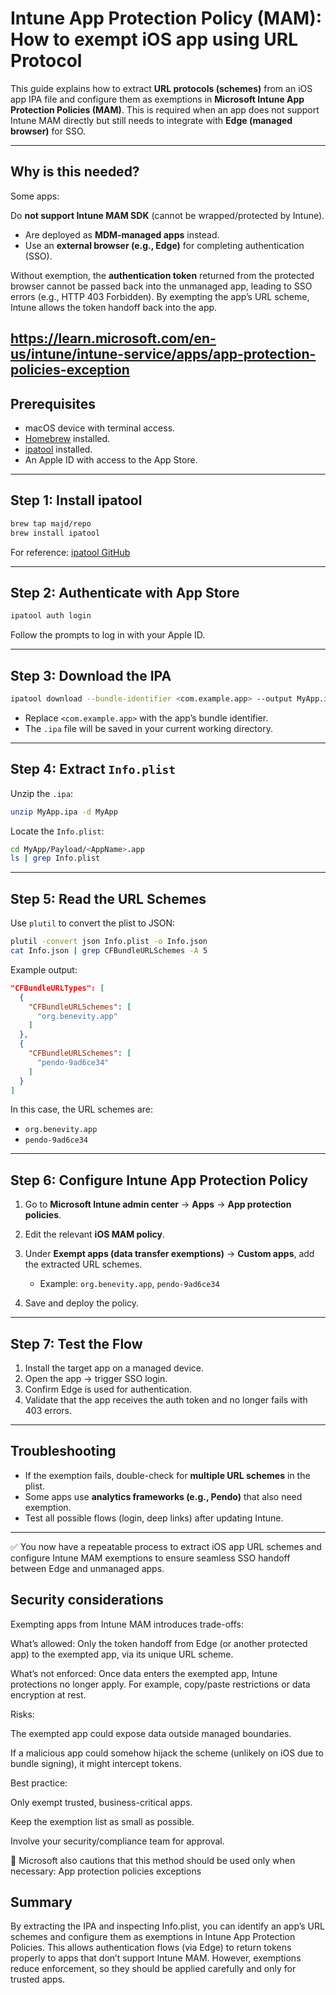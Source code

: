 # Intune App Protection Policy (MAM): How to exempt iOS app using URL Protocol

This guide explains how to extract **URL protocols (schemes)** from an iOS app IPA file and configure them as exemptions in **Microsoft Intune App Protection Policies (MAM)**. This is required when an app does not support Intune MAM directly but still needs to integrate with **Edge (managed browser)** for SSO.

---

## Why is this needed?

Some apps:

 Do **not support Intune MAM SDK** (cannot be wrapped/protected by Intune).
* Are deployed as **MDM-managed apps** instead.
* Use an **external browser (e.g., Edge)** for completing authentication (SSO).

Without exemption, the **authentication token** returned from the protected browser cannot be passed back into the unmanaged app, leading to SSO errors (e.g., HTTP 403 Forbidden). By exempting the app’s URL scheme, Intune allows the token handoff back into the app.

https://learn.microsoft.com/en-us/intune/intune-service/apps/app-protection-policies-exception
---

## Prerequisites

* macOS device with terminal access.
* [Homebrew](https://brew.sh/) installed.
* [ipatool](https://github.com/majd/ipatool) installed.
* An Apple ID with access to the App Store.

---

## Step 1: Install ipatool

```bash
brew tap majd/repo
brew install ipatool
```

For reference: [ipatool GitHub](https://github.com/majd/ipatool)

---

## Step 2: Authenticate with App Store

```bash
ipatool auth login
```

Follow the prompts to log in with your Apple ID.

---

## Step 3: Download the IPA

```bash
ipatool download --bundle-identifier <com.example.app> --output MyApp.ipa
```

* Replace `<com.example.app>` with the app’s bundle identifier.
* The `.ipa` file will be saved in your current working directory.

---

## Step 4: Extract `Info.plist`

Unzip the `.ipa`:

```bash
unzip MyApp.ipa -d MyApp
```

Locate the `Info.plist`:

```bash
cd MyApp/Payload/<AppName>.app
ls | grep Info.plist
```

---

## Step 5: Read the URL Schemes

Use `plutil` to convert the plist to JSON:

```bash
plutil -convert json Info.plist -o Info.json
cat Info.json | grep CFBundleURLSchemes -A 5
```

Example output:

```json
"CFBundleURLTypes": [
  {
    "CFBundleURLSchemes": [
      "org.benevity.app"
    ]
  },
  {
    "CFBundleURLSchemes": [
      "pendo-9ad6ce34"
    ]
  }
]
```

In this case, the URL schemes are:

* `org.benevity.app`
* `pendo-9ad6ce34`

---

## Step 6: Configure Intune App Protection Policy

1. Go to **Microsoft Intune admin center** → **Apps** → **App protection policies**.
2. Edit the relevant **iOS MAM policy**.
3. Under **Exempt apps (data transfer exemptions)** → **Custom apps**, add the extracted URL schemes.

   * Example: `org.benevity.app`, `pendo-9ad6ce34`
4. Save and deploy the policy.

---

## Step 7: Test the Flow

1. Install the target app on a managed device.
2. Open the app → trigger SSO login.
3. Confirm Edge is used for authentication.
4. Validate that the app receives the auth token and no longer fails with 403 errors.

---

## Troubleshooting

* If the exemption fails, double-check for **multiple URL schemes** in the plist.
* Some apps use **analytics frameworks (e.g., Pendo)** that also need exemption.
* Test all possible flows (login, deep links) after updating Intune.

---

✅ You now have a repeatable process to extract iOS app URL schemes and configure Intune MAM exemptions to ensure seamless SSO handoff between Edge and unmanaged apps.


## Security considerations

Exempting apps from Intune MAM introduces trade-offs:

What’s allowed: Only the token handoff from Edge (or another protected app) to the exempted app, via its unique URL scheme.

What’s not enforced: Once data enters the exempted app, Intune protections no longer apply. For example, copy/paste restrictions or data encryption at rest.

Risks:

The exempted app could expose data outside managed boundaries.

If a malicious app could somehow hijack the scheme (unlikely on iOS due to bundle signing), it might intercept tokens.

Best practice:

Only exempt trusted, business-critical apps.

Keep the exemption list as small as possible.

Involve your security/compliance team for approval.

📖 Microsoft also cautions that this method should be used only when necessary: App protection policies exceptions

## Summary

By extracting the IPA and inspecting Info.plist, you can identify an app’s URL schemes and configure them as exemptions in Intune App Protection Policies. This allows authentication flows (via Edge) to return tokens properly to apps that don’t support Intune MAM. However, exemptions reduce enforcement, so they should be applied carefully and only for trusted apps.
